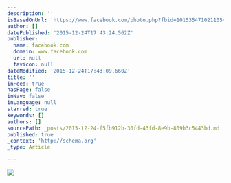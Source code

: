 ```yaml
---
description: ''
isBasedOnUrl: 'https://www.facebook.com/photo.php?fbid=10153547102110542&set=pb.579565541.-2207520000.1450977267.&type=3&theater'
author: []
datePublished: '2015-12-24T17:43:24.562Z'
publisher:
  name: facebook.com
  domain: www.facebook.com
  url: null
  favicon: null
dateModified: '2015-12-24T17:43:09.660Z'
title: ''
inFeed: true
hasPage: false
inNav: false
inLanguage: null
starred: true
keywords: []
authors: []
sourcePath: _posts/2015-12-24-f5fb912b-30fd-43fd-8e9b-809b3c5443bd.md
published: true
_context: 'http://schema.org'
_type: Article

---
```

![](https://scontent-ord1-1.xx.fbcdn.net/hphotos-xat1/v/t1.0-9/1461785_10153547102110542_971149180_n.jpg?oh=66ff55af8c8cb9baeac38b8aea4e630a&oe=5706732B)